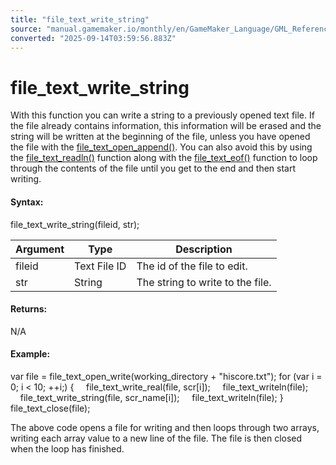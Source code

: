 ```yaml
---
title: "file_text_write_string"
source: "manual.gamemaker.io/monthly/en/GameMaker_Language/GML_Reference/File_Handling/Text_Files/file_text_write_string.htm"
converted: "2025-09-14T03:59:56.883Z"
---
```


# file\_text\_write\_string

With this function you can write a string to a previously opened text file. If the file already contains information, this information will be erased and the string will be written at the beginning of the file, unless you have opened the file with the [file\_text\_open\_append()](file_text_open_append.md). You can also avoid this by using the [file\_text\_readln()](file_text_readln.md) function along with the [file\_text\_eof()](file_text_eof.md) function to loop through the contents of the file until you get to the end and then start writing.

#### Syntax:

file\_text\_write\_string(fileid, str);

| Argument | Type | Description |
| --- | --- | --- |
| fileid | Text File ID | The id of the file to edit. |
| str | String | The string to write to the file. |

#### Returns:

N/A

#### Example:

var file = file\_text\_open\_write(working\_directory + "hiscore.txt");
for (var i = 0; i < 10; ++i;)
{
    file\_text\_write\_real(file, scr\[i\]);
    file\_text\_writeln(file);
    file\_text\_write\_string(file, scr\_name\[i\]);
    file\_text\_writeln(file);
}
file\_text\_close(file);

The above code opens a file for writing and then loops through two arrays, writing each array value to a new line of the file. The file is then closed when the loop has finished.